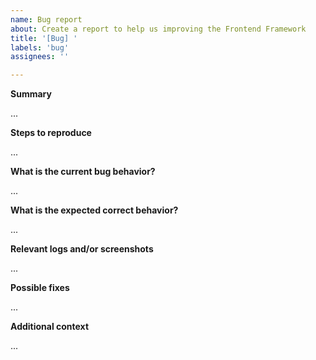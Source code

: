 ```yaml
---
name: Bug report
about: Create a report to help us improving the Frontend Framework
title: '[Bug] '
labels: 'bug'
assignees: ''

---
```


**Summary**

...

[Summarize the encountered bug concisely]: #

**Steps to reproduce**

...

[How can one reproduce the issue - this is very important]: #

**What is the current bug behavior?**

...

[A clear and concise description of what has happen]: #

**What is the expected correct behavior?**

...

[A clear and concise description of what you expected to happen]: #

**Relevant logs and/or screenshots**

...

[Paste any relevant logs and screenshots - use code blocks (```) to format console output, logs, and code, as it's very hard to read otherwise]: #

**Possible fixes**

...

[If you can, link to the line of code that might be responsible for the problem]: #


**Additional context**

...

[Add any other context about the problem here]: #
